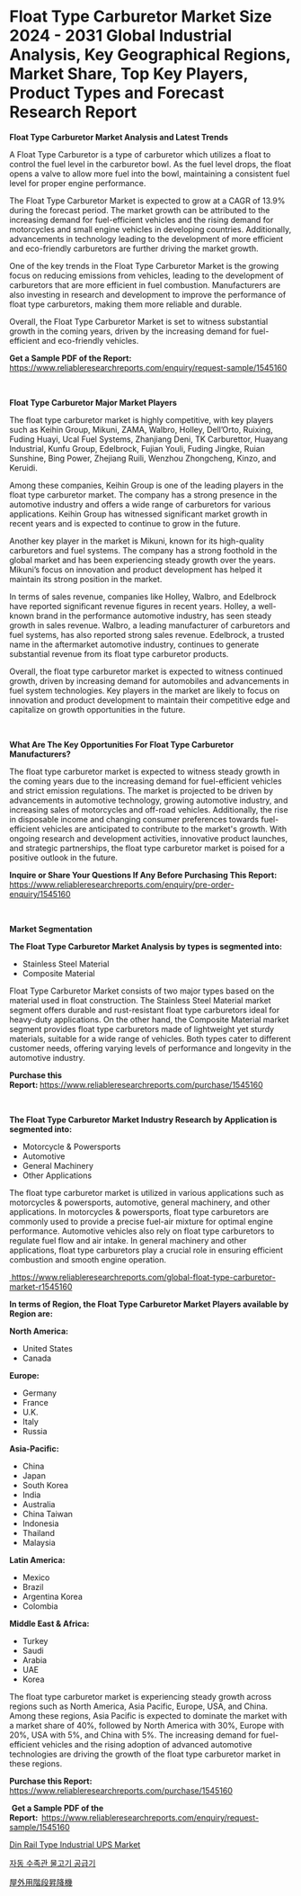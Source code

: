 <p><h1>Float Type Carburetor Market Size 2024 - 2031 Global Industrial Analysis, Key Geographical Regions, Market Share, Top Key Players, Product Types and Forecast Research Report</h1></p><p><strong>Float Type Carburetor Market Analysis and Latest Trends</strong></p>
<p><p>A Float Type Carburetor is a type of carburetor which utilizes a float to control the fuel level in the carburetor bowl. As the fuel level drops, the float opens a valve to allow more fuel into the bowl, maintaining a consistent fuel level for proper engine performance. </p><p>The Float Type Carburetor Market is expected to grow at a CAGR of 13.9% during the forecast period. The market growth can be attributed to the increasing demand for fuel-efficient vehicles and the rising demand for motorcycles and small engine vehicles in developing countries. Additionally, advancements in technology leading to the development of more efficient and eco-friendly carburetors are further driving the market growth.</p><p>One of the key trends in the Float Type Carburetor Market is the growing focus on reducing emissions from vehicles, leading to the development of carburetors that are more efficient in fuel combustion. Manufacturers are also investing in research and development to improve the performance of float type carburetors, making them more reliable and durable.</p><p>Overall, the Float Type Carburetor Market is set to witness substantial growth in the coming years, driven by the increasing demand for fuel-efficient and eco-friendly vehicles.</p></p>
<p><strong>Get a Sample PDF of the Report:&nbsp;</strong> <a href="https://www.reliableresearchreports.com/enquiry/request-sample/1545160">https://www.reliableresearchreports.com/enquiry/request-sample/1545160</a></p>
<p>&nbsp;</p>
<p><strong>Float Type Carburetor Major Market Players</strong></p>
<p><p>The float type carburetor market is highly competitive, with key players such as Keihin Group, Mikuni, ZAMA, Walbro, Holley, Dell’Orto, Ruixing, Fuding Huayi, Ucal Fuel Systems, Zhanjiang Deni, TK Carburettor, Huayang Industrial, Kunfu Group, Edelbrock, Fujian Youli, Fuding Jingke, Ruian Sunshine, Bing Power, Zhejiang Ruili, Wenzhou Zhongcheng, Kinzo, and Keruidi.</p><p>Among these companies, Keihin Group is one of the leading players in the float type carburetor market. The company has a strong presence in the automotive industry and offers a wide range of carburetors for various applications. Keihin Group has witnessed significant market growth in recent years and is expected to continue to grow in the future.</p><p>Another key player in the market is Mikuni, known for its high-quality carburetors and fuel systems. The company has a strong foothold in the global market and has been experiencing steady growth over the years. Mikuni’s focus on innovation and product development has helped it maintain its strong position in the market.</p><p>In terms of sales revenue, companies like Holley, Walbro, and Edelbrock have reported significant revenue figures in recent years. Holley, a well-known brand in the performance automotive industry, has seen steady growth in sales revenue. Walbro, a leading manufacturer of carburetors and fuel systems, has also reported strong sales revenue. Edelbrock, a trusted name in the aftermarket automotive industry, continues to generate substantial revenue from its float type carburetor products.</p><p>Overall, the float type carburetor market is expected to witness continued growth, driven by increasing demand for automobiles and advancements in fuel system technologies. Key players in the market are likely to focus on innovation and product development to maintain their competitive edge and capitalize on growth opportunities in the future.</p></p>
<p>&nbsp;</p>
<p><strong>What Are The Key Opportunities For Float Type Carburetor Manufacturers?</strong></p>
<p><p>The float type carburetor market is expected to witness steady growth in the coming years due to the increasing demand for fuel-efficient vehicles and strict emission regulations. The market is projected to be driven by advancements in automotive technology, growing automotive industry, and increasing sales of motorcycles and off-road vehicles. Additionally, the rise in disposable income and changing consumer preferences towards fuel-efficient vehicles are anticipated to contribute to the market's growth. With ongoing research and development activities, innovative product launches, and strategic partnerships, the float type carburetor market is poised for a positive outlook in the future.</p></p>
<p><strong>Inquire or Share Your Questions If Any Before Purchasing This Report:</strong> <a href="https://www.reliableresearchreports.com/enquiry/pre-order-enquiry/1545160">https://www.reliableresearchreports.com/enquiry/pre-order-enquiry/1545160</a></p>
<p>&nbsp;</p>
<p><strong>Market Segmentation</strong></p>
<p><strong>The Float Type Carburetor Market Analysis by types is segmented into:</strong></p>
<p><ul><li>Stainless Steel Material</li><li>Composite Material</li></ul></p>
<p><p>Float Type Carburetor Market consists of two major types based on the material used in float construction. The Stainless Steel Material market segment offers durable and rust-resistant float type carburetors ideal for heavy-duty applications. On the other hand, the Composite Material market segment provides float type carburetors made of lightweight yet sturdy materials, suitable for a wide range of vehicles. Both types cater to different customer needs, offering varying levels of performance and longevity in the automotive industry.</p></p>
<p><strong>Purchase this Report:&nbsp;</strong><a href="https://www.reliableresearchreports.com/purchase/1545160">https://www.reliableresearchreports.com/purchase/1545160</a></p>
<p>&nbsp;</p>
<p><strong>The Float Type Carburetor Market Industry Research by Application is segmented into:</strong></p>
<p><ul><li>Motorcycle & Powersports</li><li>Automotive</li><li>General Machinery</li><li>Other Applications</li></ul></p>
<p><p>The float type carburetor market is utilized in various applications such as motorcycles & powersports, automotive, general machinery, and other applications. In motorcycles & powersports, float type carburetors are commonly used to provide a precise fuel-air mixture for optimal engine performance. Automotive vehicles also rely on float type carburetors to regulate fuel flow and air intake. In general machinery and other applications, float type carburetors play a crucial role in ensuring efficient combustion and smooth engine operation.</p></p>
<p><a href="https://www.reliableresearchreports.com/global-float-type-carburetor-market-r1545160">&nbsp;https://www.reliableresearchreports.com/global-float-type-carburetor-market-r1545160</a></p>
<p><strong>In terms of Region, the Float Type Carburetor Market Players available by Region are:</strong></p>
<p>
    <p> <strong> North America: </strong>
        <ul>
            <li>United States</li>
            <li>Canada</li>
        </ul>
        </p> 
    <p> <strong> Europe: </strong>
        <ul>
            <li>Germany</li>
            <li>France</li>
            <li>U.K.</li>
            <li>Italy</li>
            <li>Russia</li>
        </ul>
        </p> 
    <p> <strong> Asia-Pacific: </strong>
        <ul>
            <li>China</li>
            <li>Japan</li>
            <li>South Korea</li>
            <li>India</li>
            <li>Australia</li>
            <li>China Taiwan</li>
            <li>Indonesia</li>
            <li>Thailand</li>
            <li>Malaysia</li>
        </ul>
        </p> 
    <p> <strong> Latin America: </strong>
        <ul>
            <li>Mexico</li>
            <li>Brazil</li>
            <li>Argentina Korea</li>
            <li>Colombia</li>
        </ul>
        </p> 
    <p> <strong> Middle East & Africa: </strong>
        <ul>
            <li>Turkey</li>
            <li>Saudi</li>
            <li>Arabia</li>
            <li>UAE</li>
            <li>Korea</li>
        </ul>
    </p>
    </p>
<p><p>The float type carburetor market is experiencing steady growth across regions such as North America, Asia Pacific, Europe, USA, and China. Among these regions, Asia Pacific is expected to dominate the market with a market share of 40%, followed by North America with 30%, Europe with 20%, USA with 5%, and China with 5%. The increasing demand for fuel-efficient vehicles and the rising adoption of advanced automotive technologies are driving the growth of the float type carburetor market in these regions.</p></p>
<p><strong>Purchase this Report: </strong><a href="https://www.reliableresearchreports.com/purchase/1545160">https://www.reliableresearchreports.com/purchase/1545160</a></p>
<p>&nbsp;<strong>Get a Sample PDF of the Report:&nbsp;&nbsp;</strong><a href="https://www.reliableresearchreports.com/enquiry/request-sample/1545160">https://www.reliableresearchreports.com/enquiry/request-sample/1545160</a></p>
<p><strong></strong></p>
<p><p><a href="https://military-diascia-e68.notion.site/Din-Rail-Type-Industrial-UPS-Market-Size-Reveals-the-Best-Marketing-Channels-In-Global-Industry-1ab32ac249d342c28a3089b9259640f4">Din Rail Type Industrial UPS Market</a></p><p><a href="https://github.com/lzrvbyqzftro57/Market-Research-Report-List-1/blob/main/560215825822.md">자동 수족관 물고기 공급기</a></p><p><a href="https://github.com/oqxogxyvqe90775/Market-Research-Report-List-1/blob/main/312191228396.md">屋外用階段昇降機</a></p></p>
